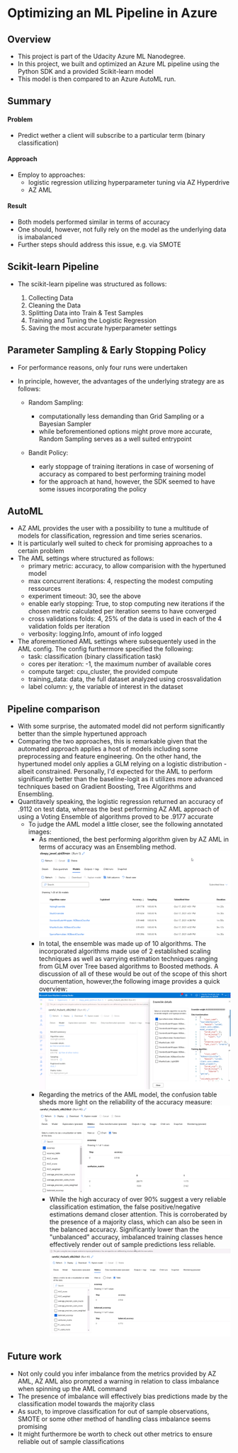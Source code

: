 # Optimizing an ML Pipeline in Azure

## Overview
- This project is part of the Udacity Azure ML Nanodegree.
- In this project, we built and optimized an Azure ML pipeline using the Python SDK and a provided Scikit-learn model
- This model is then compared to an Azure AutoML run.

## Summary

#### Problem 

- Predict wether a client will subscribe to a particular term (binary classification)

#### Approach
- Employ to approaches: 
    - logistic regression utilizing hyperparameter tuning via AZ Hyperdrive
    - AZ AML

#### Result

- Both models performed similar in terms of accuracy
- One should, however, not fully rely on the model as the underlying data is imabalanced
- Further steps should address this issue, e.g. via SMOTE

## Scikit-learn Pipeline
- The scikit-learn pipeline was structured as follows:

    1. Collecting Data
    2. Cleaning the Data
    3. Splitting Data into Train & Test Samples
    4. Training and Tuning the Logistic Regression
    5. Saving the most accurate hyperparameter settings

## Parameter Sampling & Early Stopping Policy
- For performance reasons, only four runs were undertaken
- In principle, however, the advantages of the underlying strategy are as follows:

    - Random Sampling:
        - computationally less demanding than Grid Sampling or a Bayesian Sampler
        - while beforementioned options might prove more accurate, Random Sampling serves as a well suited entrypoint
    
    - Bandit Policy:
        - early stoppage of training iterations in case of worsening of accuracy as compared to best performing training model
        - for the approach at hand, however, the SDK seemed to have some issues incorporating the policy 

## AutoML
- AZ AML provides the user with a possibility to tune a multitude of models for classification, regression and time series scenarios.
- It is particularly well suited to check for promising approaches to a certain problem
- The AML settings where structured as follows:
    - primary metric: accuracy, to allow comparision with the hypertuned model
    - max concurrent iterations: 4, respecting the modest computing ressources
    - experiment timeout: 30, see the above
    - enable early stopping: True, to stop computing new iterations if the chosen metric calculated per iteration seems to have converged
    - cross validations folds: 4, 25% of the data is used in each of the 4 validation folds per iteration
    - verbosity: logging.Info, amount of info logged
- The aforementioned AML settings where subsequentely used in the AML config. The config furthermore specified the following:
    - task: classification (binary classification task)
    - cores per iteration: -1, the maximum number of available cores
    - compute target: cpu_cluster, the provided compute
    - training_data: data, the full dataset analyzed using crossvalidation
    - label column: y, the variable of interest in the dataset

## Pipeline comparison
- With some surprise, the automated model did not perform significantly better than the simple  hypertuned approach
- Comparing the two approaches, this is remarkable given that the automated approach applies a host of models including some preprocessing and feature engineering. On the other hand, the hypertuned model only applies a GLM relying on a logistic distribution - albeit constrained. Personally, I'd expected for the AML to perform significantly better than the baseline-logit as it utilizes more advanced techniques based on Gradient Boosting, Tree Algorithms and Ensembling.
- Quantitavely speaking, the logistic regression returned an accuracy of .9112 on test data, whereas the best performing AZ AML approach of using a Voting Ensemble of algorithms proved to be .9177 accurate
    - To judge the AML model a little closer, see the following annotated images:
        - As mentioned, the best performing algorithm given by AZ AML in terms of accuracy was an Ensembling method.
        ![Ensemble Methods](./AML/AML_sorted.png?raw=true)
        - In total, the ensemble was made up of 10 algorithms. The incorporated algorithms made use of 2 established scaling techniques as well as varrying estimation techniques ranging from GLM over Tree based algorithms to Boosted methods. A discussion of all of these would be out of the scope of this short documentation, however,the following image provides a quick overview: 
        ![Ensemble Details](./AML/AML_ensembling_details.png?raw=true)
        - Regarding the metrics of the AML model, the confusion table sheds more light on the reliability of the accuracy measure:
        ![AML Confusion Table](./AML/AML_confusion_table.png?raw=true)
            - While the high accuracy of over 90% suggest a very reliable classification estimation, the false positive/negative estimations demand closer attention. This is corroberated by the presence of a majority class, which can also be seen in the balanced accuracy. Significantly lower than the "unbalanced" accuracy, imbalanced training classes hence effectively render out of sample predictions less reliable.
            ![AML Accuracy](./AML/AML_balanced_acc.png?raw=true)
            
## Future work
- Not only could you infer imbalance from the metrics provided by AZ AML, AZ AML also prompted a warning in relation to class imbalance when spinning up the AML command
- The presence of imbalance will effectively bias predictions made by the classification model towards the majority class
- As such, to improve classification for out of sample observations, SMOTE or some other method of handling class imbalance seems promising
- It might furthermore be worth to check out other metrics to ensure reliable out of sample classifications